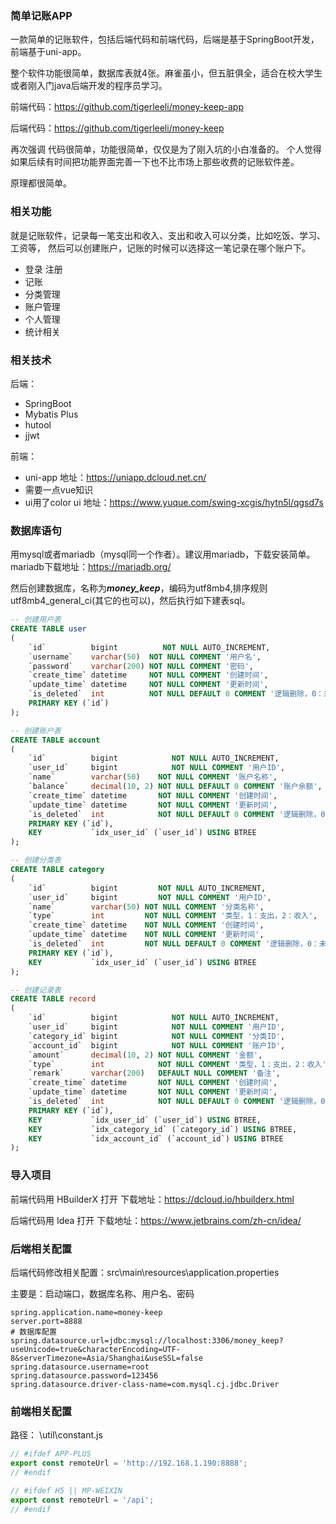 ### 简单记账APP

一款简单的记账软件，包括后端代码和前端代码，后端是基于SpringBoot开发，前端基于uni-app。

整个软件功能很简单，数据库表就4张。麻雀虽小，但五脏俱全，适合在校大学生或者刚入门java后端开发的程序员学习。

前端代码：https://github.com/tigerleeli/money-keep-app

后端代码：https://github.com/tigerleeli/money-keep

再次强调 代码很简单，功能很简单，仅仅是为了刚入坑的小白准备的。
个人觉得如果后续有时间把功能界面完善一下也不比市场上那些收费的记账软件差。

原理都很简单。


### 相关功能
就是记账软件，记录每一笔支出和收入、支出和收入可以分类，比如吃饭、学习、工资等，
然后可以创建账户，记账的时候可以选择这一笔记录在哪个账户下。

- 登录 注册
- 记账
- 分类管理
- 账户管理
- 个人管理
- 统计相关

### 相关技术
后端：
- SpringBoot
- Mybatis Plus
- hutool
- jjwt

前端：
- uni-app 地址：https://uniapp.dcloud.net.cn/
- 需要一点vue知识
- ui用了color ui  地址：https://www.yuque.com/swing-xcgis/hytn5l/qgsd7s


### 数据库语句
用mysql或者mariadb（mysql同一个作者）。建议用mariadb，下载安装简单。mariadb下载地址：https://mariadb.org/


然后创建数据库，名称为***money_keep***，编码为utf8mb4,排序规则utf8mb4_general_ci(其它的也可以)，然后执行如下建表sql。
```sql
-- 创建用户表
CREATE TABLE user
(
    `id`          bigint          NOT NULL AUTO_INCREMENT,
    `username`    varchar(50)  NOT NULL COMMENT '用户名',
    `password`    varchar(200) NOT NULL COMMENT '密码',
    `create_time` datetime     NOT NULL COMMENT '创建时间',
    `update_time` datetime     NOT NULL COMMENT '更新时间',
    `is_deleted`  int          NOT NULL DEFAULT 0 COMMENT '逻辑删除，0：未删除，1：已删除',
    PRIMARY KEY (`id`)
);

-- 创建账户表
CREATE TABLE account
(
    `id`          bigint            NOT NULL AUTO_INCREMENT,
    `user_id`     bigint            NOT NULL COMMENT '用户ID',
    `name`        varchar(50)    NOT NULL COMMENT '账户名称',
    `balance`     decimal(10, 2) NOT NULL DEFAULT 0 COMMENT '账户余额',
    `create_time` datetime       NOT NULL COMMENT '创建时间',
    `update_time` datetime       NOT NULL COMMENT '更新时间',
    `is_deleted`  int            NOT NULL DEFAULT 0 COMMENT '逻辑删除，0：未删除，1：已删除',
    PRIMARY KEY (`id`),
    KEY           `idx_user_id` (`user_id`) USING BTREE
);

-- 创建分类表
CREATE TABLE category
(
    `id`          bigint         NOT NULL AUTO_INCREMENT,
    `user_id`     bigint         NOT NULL COMMENT '用户ID',
    `name`        varchar(50) NOT NULL COMMENT '分类名称',
    `type`        int         NOT NULL COMMENT '类型，1：支出，2：收入',
    `create_time` datetime    NOT NULL COMMENT '创建时间',
    `update_time` datetime    NOT NULL COMMENT '更新时间',
    `is_deleted`  int         NOT NULL DEFAULT 0 COMMENT '逻辑删除，0：未删除，1：已删除',
    PRIMARY KEY (`id`),
    KEY           `idx_user_id` (`user_id`) USING BTREE
);

-- 创建记录表
CREATE TABLE record
(
    `id`          bigint            NOT NULL AUTO_INCREMENT,
    `user_id`     bigint            NOT NULL COMMENT '用户ID',
    `category_id` bigint            NOT NULL COMMENT '分类ID',
    `account_id`  bigint            NOT NULL COMMENT '账户ID',
    `amount`      decimal(10, 2) NOT NULL COMMENT '金额',
    `type`        int            NOT NULL COMMENT '类型，1：支出，2：收入',
    `remark`      varchar(200)   DEFAULT NULL COMMENT '备注',
    `create_time` datetime       NOT NULL COMMENT '创建时间',
    `update_time` datetime       NOT NULL COMMENT '更新时间',
    `is_deleted`  int            NOT NULL DEFAULT 0 COMMENT '逻辑删除，0：未删除，1：已删除',
    PRIMARY KEY (`id`),
    KEY           `idx_user_id` (`user_id`) USING BTREE,
    KEY           `idx_category_id` (`category_id`) USING BTREE,
    KEY           `idx_account_id` (`account_id`) USING BTREE
);
```
### 导入项目
前端代码用 HBuilderX 打开  下载地址：https://dcloud.io/hbuilderx.html

后端代码用 Idea 打开 下载地址：https://www.jetbrains.com/zh-cn/idea/



### 后端相关配置
后端代码修改相关配置：src\main\resources\application.properties

主要是：启动端口，数据库名称、用户名、密码

```properties
spring.application.name=money-keep
server.port=8888
# 数据库配置
spring.datasource.url=jdbc:mysql://localhost:3306/money_keep?useUnicode=true&characterEncoding=UTF-8&serverTimezone=Asia/Shanghai&useSSL=false
spring.datasource.username=root
spring.datasource.password=123456
spring.datasource.driver-class-name=com.mysql.cj.jdbc.Driver
```


### 前端相关配置
路径： \util\constant.js
```js
// #ifdef APP-PLUS
export const remoteUrl = 'http://192.168.1.190:8888';
// #endif

// #ifdef H5 || MP-WEIXIN
export const remoteUrl = '/api';
// #endif
```
